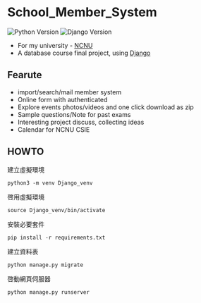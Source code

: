 # School_Member_System
![Python Version](https://img.shields.io/badge/Python-3.5-green.svg)
![Django Version](https://img.shields.io/badge/Django-2.0-green.svg)
* For my university - [NCNU](http://www.gazette.ncnu.edu.tw/)
* A database course final project, using [Django](https://www.djangoproject.com/)

## Fearute
* import/search/mail member system
* Online form with authenticated
* Explore events photos/videos and one click download as zip
* Sample questions/Note for past exams
* Interesting project discuss, collecting ideas
* Calendar for NCNU CSIE

## HOWTO

建立虛擬環境

```python3 -m venv Django_venv```

啓用虛擬環境

```source Django_venv/bin/activate```

安裝必要套件

```pip install -r requirements.txt```

建立資料表

```python manage.py migrate```

啓動網頁伺服器

```python manage.py runserver```

